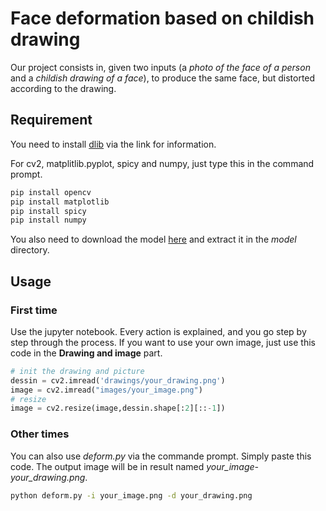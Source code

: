 # Face deformation based on childish drawing

Our project consists in, given two inputs (a *photo of the face of a person* and a *childish drawing of a face*), to produce the same face, but distorted according to the drawing.

## Requirement

You need to install [dlib](https://www.pyimagesearch.com/2017/03/27/how-to-install-dlib/) via the link for information.

For cv2, matplitlib.pyplot, spicy and numpy, just type this in the command prompt.

```bash
pip install opencv
pip install matplotlib
pip install spicy
pip install numpy
```

You also need to download the model [here](http://dlib.net/files/shape_predictor_68_face_landmarks.dat.bz2) and extract it in the *model* directory.

## Usage

### First time

Use the jupyter notebook. Every action is explained, and you go step by step through the process. If you want to use your own image, just use this code in the **Drawing and image** part.

```python
# init the drawing and picture
dessin = cv2.imread('drawings/your_drawing.png') 
image = cv2.imread("images/your_image.png")
# resize
image = cv2.resize(image,dessin.shape[:2][::-1])
```

### Other times

You can also use *deform.py* via the commande prompt. Simply paste this code. The output image will be in result named *your_image-your_drawing.png*.

```bash
python deform.py -i your_image.png -d your_drawing.png
```
